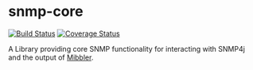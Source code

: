 # snmp-core
[![Build Status](https://travis-ci.org/btisystems/snmp-core.svg?branch=master)](https://travis-ci.org/btisystems/snmp-core)
[![Coverage Status](https://coveralls.io/repos/btisystems/snmp-core/badge.svg?branch=master&service=github)](https://coveralls.io/github/btisystems/snmp-core?branch=master)

A Library providing core SNMP functionality for interacting with SNMP4j and the output of [Mibbler](https://github.com/btisystems/mibbler).

